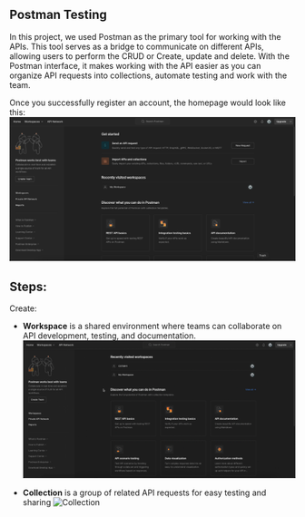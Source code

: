 Postman Testing
---
In this project, we used Postman as the primary tool for working with the APIs. This tool serves as a bridge to communicate on different APIs, allowing users to perform the CRUD or Create, update and delete. With the Postman interface, it makes working with the API easier as you can organize API requests into collections, automate testing and work with the team.


Once you successfully register an account, the homepage would look like this:
![Hompage](images/1-homepage.png)


Steps:
---
Create:
- **Workspace** is a shared environment where teams can collaborate on API development, testing, and documentation.
![Workspace](images/workspace.gif)

- **Collection** is a group of related API requests for easy testing and sharing
![Collection](images/collection.gif)


